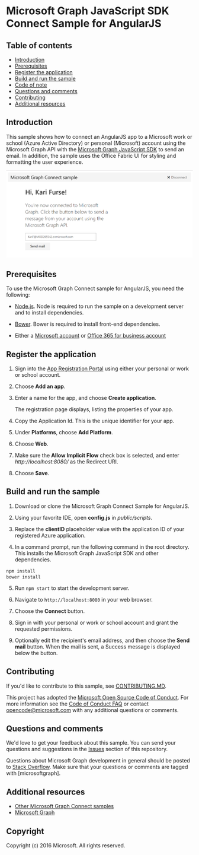 # Microsoft Graph JavaScript SDK Connect Sample for AngularJS

## Table of contents

* [Introduction](#introduction)
* [Prerequisites](#prerequisites)
* [Register the application](#register-the-application)
* [Build and run the sample](#build-and-run-the-sample)
* [Code of note](#code-of-note)
* [Questions and comments](#questions-and-comments)
* [Contributing](#contributing)
* [Additional resources](#additional-resources)

## Introduction

This sample shows how to connect an AngularJS app to a Microsoft work or school (Azure Active Directory) or personal (Microsoft) account  using the Microsoft Graph API with the [Microsoft Graph JavaScript SDK](https://github.com/microsoftgraph/msgraph-sdk-javascript) to send an email. In addition, the sample uses the Office Fabric UI for styling and formatting the user experience.

![Microsoft Graph Connect sample screenshot](./README_assets/screenshot.png)

## Prerequisites

To use the Microsoft Graph Connect sample for AngularJS, you need the following:
* [Node.js](https://nodejs.org/). Node is required to run the sample on a development server and to install dependencies. 

* [Bower](https://bower.io). Bower is required to install front-end dependencies.

* Either a [Microsoft account](https://www.outlook.com) or [Office 365 for business account](https://msdn.microsoft.com/en-us/office/office365/howto/setup-development-environment#bk_Office365Account)

## Register the application

1. Sign into the [App Registration Portal](https://apps.dev.microsoft.com/) using either your personal or work or school account.

2. Choose **Add an app**.

3. Enter a name for the app, and choose **Create application**. 
	
   The registration page displays, listing the properties of your app.

4. Copy the Application Id. This is the unique identifier for your app. 

5. Under **Platforms**, choose **Add Platform**.

6. Choose **Web**.

7. Make sure the **Allow Implicit Flow** check box is selected, and enter *http://localhost:8080/* as the Redirect URI. 

8. Choose **Save**.


## Build and run the sample

1. Download or clone the Microsoft Graph Connect Sample for AngularJS.

2. Using your favorite IDE, open **config.js** in *public/scripts*.

3. Replace the **clientID** placeholder value with the application ID of your registered Azure application.

4. In a command prompt, run the following command in the root directory. This installs the Microsoft Graph JavaScript SDK and other dependencies.

  ```
npm install
bower install
  ```
  
5. Run `npm start` to start the development server.

6. Navigate to `http://localhost:8080` in your web browser.

7. Choose the **Connect** button.

8. Sign in with your personal or work or school account and grant the requested permissions.

9. Optionally edit the recipient's email address, and then choose the **Send mail** button. When the mail is sent, a Success message is displayed below the button.

## Contributing

If you'd like to contribute to this sample, see [CONTRIBUTING.MD](/CONTRIBUTING.md).

This project has adopted the [Microsoft Open Source Code of Conduct](https://opensource.microsoft.com/codeofconduct/). For more information see the [Code of Conduct FAQ](https://opensource.microsoft.com/codeofconduct/faq/) or contact [opencode@microsoft.com](mailto:opencode@microsoft.com) with any additional questions or comments.

## Questions and comments

We'd love to get your feedback about this sample. You can send your questions and suggestions in the [Issues](https://github.com/microsoftgraph/angular-connect-rest-sample/issues) section of this repository.

Questions about Microsoft Graph development in general should be posted to [Stack Overflow](https://stackoverflow.com/questions/tagged/microsoftgraph). Make sure that your questions or comments are tagged with [microsoftgraph].
  
## Additional resources

- [Other Microsoft Graph Connect samples](https://github.com/MicrosoftGraph?utf8=%E2%9C%93&query=-Connect)
- [Microsoft Graph](http://graph.microsoft.io)

## Copyright
Copyright (c) 2016 Microsoft. All rights reserved.





